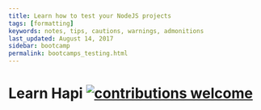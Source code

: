 ```yaml
---
title: Learn how to test your NodeJS projects
tags: [formatting]
keywords: notes, tips, cautions, warnings, admonitions
last_updated: August 14, 2017
sidebar: bootcamp
permalink: bootcamps_testing.html
---
```




# Learn Hapi [![contributions welcome](https://img.shields.io/badge/contributions-welcome-brightgreen.svg?style=flat)](https://github.com/dwyl/learn-hapi/issues)
